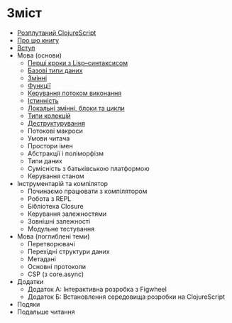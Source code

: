 # Зміст

* [Розплутаний ClojureScript](/README.md)
* [Про цю книгу](/manuscript/01-About-this-book.md)
* [Вступ](/manuscript/02-Introduction.md)
* Мова (основи)
  * [Перші кроки з Lisp–синтаксисом](/manuscript/03-01-First-steps-with-Lisp-syntax.md)
  * [Базові типи даних](/manuscript/03-02-The-base-data-types.md)
  * [Змінні](/manuscript/03-03-Vars.md)
  * [Функції](/manuscript/03-04-Functions.md)
  * [Керування потоком виконання](/manuscript/03-05-Flow-control.md)
  * [Істинність](/manuscript/03-06-Truthiness.md)
  * [Локальні змінні, блоки та цикли](./manuscript/03-07-Locals-Blocks-and-Loops.md)
  * [Типи колекцій](./manuscript/03-08-Collection-types.md)
  * [Деструктурування](./manuscript/03-09-Destructuring.md)
  * Потокові макроси
  * Умови читача
  * Простори імен
  * Абстракції і поліморфізм
  * Типи даних
  * Сумісність з батьківською платформою
  * Керування станом
* Інструментарій та компілятор
  * Починаємо працювати з компілятором
  * Робота з REPL
  * Бібліотека Closure
  * Керування залежностями
  * Зовнішні залежності
  * Модульне тестування
* Мова (поглиблені теми)
  * Перетворювачі
  * Перехідні структури даних
  * Метадані
  * Основні протоколи
  * CSP (з core.async)
* Додатки
  * Додаток А: Інтерактивна розробка з Figwheel
  * Додаток Б: Встановлення середовища розробки на ClojureScript
* Подяки
* Подальше читання
